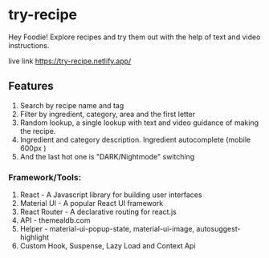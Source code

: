 # try-recipe

Hey Foodie! Explore recipes and try them out with the help of text and video instructions.

live link https://try-recipe.netlify.app/

## Features

1. Search by recipe name and tag
2. Filter by ingredient, category, area and the first letter
3. Random lookup, a single lookup with text and video guidance of making the recipe.
4. Ingredient and category description. Ingredient autocomplete (mobile 600px )
5. And the last hot one is "DARK/Nightmode" switching

### Framework/Tools:

1. React - A Javascript library for building user interfaces
2. Material UI - A popular React UI framework
3. React Router - A declarative routing for react.js
4. API - themealdb.com
5. Helper - material-ui-popup-state, material-ui-image, autosuggest-highlight
6. Custom Hook, Suspense, Lazy Load and Context Api
